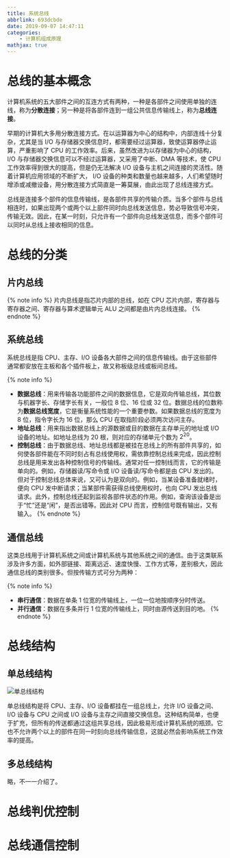 ```yaml
---
title: 系统总线
abbrlink: 693dcbde
date: 2019-09-07 14:47:11
categories:
    - 计算机组成原理
mathjax: true
---
```


# 总线的基本概念

计算机系统的五大部件之间的互连方式有两种，一种是各部件之间使用单独的连线，称为**分散连接**；另一种是将各部件连到一组公共信息传输线上，称为**总线连接**。

早期的计算机大多用分散连接方式。在以运算器为中心的结构中，内部连线十分复杂，尤其是当 I/O 与存储器交换信息时，都需要经过运算器，致使运算器停止运算，严重影响了 CPU 的工作效率。后来，虽然改进为以存储器为中心的结构，I/O 与存储器交换信息可以不经过运算器，又采用了中断、DMA 等技术，使 CPU 工作效率得到很大的提高，但是仍无法解决 I/O 设备与主机之间连接的灵活性。随着计算机应用领域的不断扩大， I/O 设备的种类和数量也越来越多，人们希望随时增添或减撤设备，用分散连接方式简直是一筹莫展，由此出现了总线连接方式。

总线是连接多个部件的信息传输线，是各部件共享的传输介质。当多个部件与总线相连时，如果出现两个或两个以上部件同时向总线发送信息，势必导致信号冲突，传输无效。因此，在某一时刻，只允许有一个部件向总线发送信息，而多个部件可以同时从总线上接收相同的信息。

# 总线的分类

## 片内总线

{% note info %}
片内总线是指芯片内部的总线，如在 CPU 芯片内部，寄存器与寄存器之间、寄存器与算术逻辑单元 ALU 之间都是由片内总线连接。
{% endnote %}

## 系统总线

系统总线是指 CPU、主存、I/O 设备各大部件之间的信息传输线。由于这些部件通常都安放在主板和各个插件板上，故又称板级总线或板间总线。

{% note info %}
- **数据总线**：用来传输各功能部件之间的数据信息，它是双向传输总线，其位数与机器字长、存储字长有关，一般位 8 位、16 位或 32 位。数据总线的位数称为**数据总线宽度**，它是衡量系统性能的一个重要参数。如果数据总线的宽度为 8 位，指令字长为 16 位，那么 CPU 在取指阶段必须两次访问主存。
- **地址总线**：用来指出数据总线上的源数据或目的数据在主存单元的地址或 I/O 设备的地址。如地址总线为 20 根，则对应的存储单元个数为 $2^{20}$。
- **控制总线**：由于数据总线、地址总线都是被挂在总线上的所有部件共享的，如何使各部件能在不同时刻占有总线使用权，需依靠控制总线来完成，因此控制总线是用来发出各种控制信号的传输线。通常对任一控制线而言，它的传输是单向的。例如，存储器读/写命令或 I/O 设备读/写命令都是由 CPU 发出的。但对于控制总线总体来说，又可认为是双向的。例如，当某设备准备就绪时，便向 CPU 发中断请求；当某部件需获得总线使用权时，也向 CPU 发出总线请求。此外，控制总线还起到监视各部件状态的作用。例如，查询该设备是出于“忙”还是“闲”，是否出错等。因此对 CPU 而言，控制信号既有输出，又有输入。
{% endnote %}

## 通信总线

这类总线用于计算机系统之间或计算机系统与其他系统之间的通信。由于这类联系涉及许多方面，如外部链接、距离远近、速度快慢、工作方式等，差别极大，因此通信总线的类别很多。但按传输方式可分为两种：

{% note info %}
- **串行通信**：数据在单条 1 位宽的传输线上，一位一位地按顺序分时传送。
- **并行通信**：数据在多条并行 1 位宽的传输线上，同时由源传送到目的地。
{% endnote %}

# 总线结构

## 单总线结构

![单总线结构](https://blog-images-1258719270.cos.ap-shanghai.myqcloud.com/%E8%AE%A1%E7%AE%97%E6%9C%BA%E7%BB%84%E6%88%90%E5%8E%9F%E7%90%86/%E7%B3%BB%E7%BB%9F%E6%80%BB%E7%BA%BF/%E5%8D%95%E6%80%BB%E7%BA%BF%E7%BB%93%E6%9E%84.png)

单总线结构是将 CPU、主存、I/O 设备都挂在一组总线上，允许 I/O 设备之间、I/O 设备与 CPU 之间或 I/O 设备与主存之间直接交换信息。这种结构简单，也便于扩充，但所有的传送都通过这组共享总线，因此极易形成计算机系统的瓶颈。它也不允许两个以上的部件在同一时刻向总线传输信息，这就必然会影响系统工作效率的提高。

## 多总线结构

略，不一一介绍了。

# 总线判优控制


# 总线通信控制
